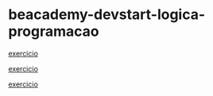 # beacademy-devstart-logica-programacao


[exercicio](https://github.com/EstefanyS2/beacademy-devstart-logica-programacao/blob/master/algoritmo/exercicio01.ALG)

[exercicio](https://github.com/EstefanyS2/beacademy-devstart-logica-programacao/blob/master/algoritmo/exercicio02.ALG)

[exercicio](https://github.com/EstefanyS2/beacademy-devstart-logica-programacao/blob/master/algoritmo/exercicio03.ALG)
